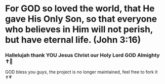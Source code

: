 # For GOD so loved the world, that He gave His Only Son, so that everyone who believes in Him will not perish, but have eternal life. (John 3:16)
### Hallelujah thank YOU Jesus Christ our Holy Lord GOD Almighty ✝️💞 
GOD bless you guys, the project is no longer maintained, feel free to fork it ✝️💗 
